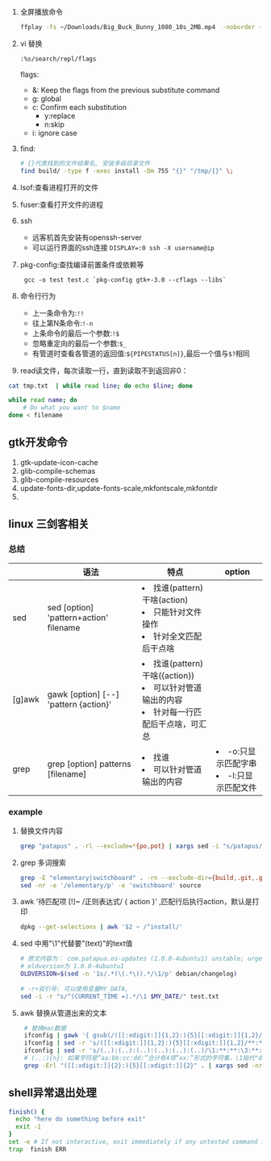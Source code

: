1. 全屏播放命令
    ```sh
    ffplay -fs ~/Downloads/Big_Buck_Bunny_1080_10s_2MB.mp4  -noborder -an -sn
    ```
1.  vi 替换
    ```bash
    :%s/search/repl/flags
    ``` 
    flags:
    - &: Keep the flags from the previous substitute
            command
    - g: global
    - c: Confirm each substitution
      - y:replace
      - n:skip
    - i: ignore case
1. find:
   ```sh
   # {}代表找到的文件结果名, 安装多级目录文件
   find build/ -type f -exec install -Dm 755 "{}" "/tmp/{}" \;
   ```

2. lsof:查看进程打开的文件
3. fuser:查看打开文件的进程
4. ssh 
    - 远客机首先安装有openssh-server
    - 可以运行界面的ssh连接 `DISPLAY=:0 ssh -X username@ip`

5. pkg-config:查找编译前置条件或依赖等
    ```
     gcc -o test test.c `pkg-config gtk+-3.0 --cflags --libs`
    ```
6. 命令行行为
   - 上一条命令为:`!!`
   - 往上第N条命令:`!-n`
   - 上条命令的最后一个参数:`!$`
   - 忽略重定向的最后一个参数:`$_   `
   - 有管道时查看各管道的返回值:`${PIPESTATUS[n]}`,最后一个值与`$?`相同
1. read读文件，每次读取一行，直到读取不到返回非0：
```sh
cat tmp.txt  | while read line; do echo $line; done

while read name; do
    # Do what you want to $name
done < filename
```

## gtk开发命令

1. gtk-update-icon-cache
2. glib-compile-schemas
3. glib-compile-resources
4. update-fonts-dir,update-fonts-scale,mkfontscale,mkfontdir
5. 

## linux 三剑客相关

### 总结

| | 语法 | 特点 | option |
--|--|--|--
sed | sed [option] 'pattern+action' filename | <li>找谁(pattern)干啥(action)<li>只能针对文件操作<li>针对全文匹配后干点啥 |
[g]awk | gawk [option] [--] 'pattern {action}' | <li>找谁(pattern)干啥({action})<li>可以针对管道输出的内容<li>针对每一行匹配后干点啥，可汇总|
grep | grep [option] patterns [filename] | <li>找谁<li>可以针对管道输出的内容|<li>-o:只显示匹配字串<li>-l:只显示匹配文件

### example

1. 替换文件内容

    ```sh
    grep "patapus" . -rl --exclude=*{po,pot} | xargs sed -i "s/patapus/patapua/g"
    ```

1. grep 多词搜索

    ```sh
    grep -E "elementary|switchboard" . -rn --exclude-dir={build,.git,.github} --exclude=*.{po,pot}
    sed -nr -e '/elementary/p' -e 'switchboard' source
    ```

1. awk '待匹配项 [!]~ /正则表达式/ { action }' ,匹配行后执行action，默认是打印

    ```sh
    dpkg --get-selections | awk '$2 ~ /^install/'
    ```

1. sed 中用"\1"代替要"\(text\)"的text值

   ```sh
   # 原文内容为： com.patapua.os-updates (1.0.0-4ubuntu1) unstable; urgency=medium
   # oldversion为 1.0.0-4ubuntu1
   OLDVERSION=$(sed -n '1s/.*(\(.*\)).*/\1/p' debian/changelog)
 
   # -r+双引号: 可以使用变量MY_DATA, 
   sed -i -r "s/^(CURRENT_TIME =).*/\1 $MY_DATE/" test.txt
   ```

1. awk 替换从管道出来的文本

   ```sh
    # 替换mac数据
    ifconfig | gawk '{ gsub(/([[:xdigit:]]{1,2}:){5}[[:xdigit:]]{1,2}/, "**:**:**:**:**:**"); print $0 }' > tmp.txt
    ifconfig | sed -r 's/([[:xdigit:]]{1,2}:){5}[[:xdigit:]]{1,2}/**:**:**:**:**:**/' /dev/stdin
    ifconfig | sed -r 's/(..):(..):(..):(..):(..):(..)/\1:**:**:\3:**:\6/' /dev/stdin
    # (..:){n}: 如果字符是“aa:bb:cc:dd:”合计有4项“xx:”形式的字符集，\1指代"dd:"，只能指代最后一项
    grep -Erl "([[:xdigit:]]{2}:){5}[[:xdigit:]]{2}" . | xargs sed -nr "s/([[:xdigit:]]{2})(:[[:xdigit:]]{2}){3}(:[[:xdigit:]]{2}){2}/\1:**:**\2:**\3/p"
   ```

## shell异常退出处理

```sh
finish() {
  echo "here do something before exit"
  exit -1
}
set -e # If not interactive, exit immediately if any untested command fails.
trap  finish ERR
```
